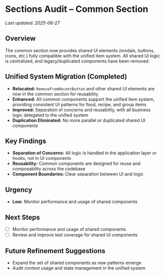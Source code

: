 # Sections Audit – Common Section

_Last updated: 2025-06-27_

## Overview
The common section now provides shared UI elements (modals, buttons, icons, etc.) fully compatible with the unified item system. All shared UI logic is centralized, and legacy/duplicated components have been removed.

## Unified System Migration (Completed)
- **Relocated:** `RemoveFromRecentButton` and other shared UI elements are now in the common section for reusability
- **Enhanced:** All common components support the unified item system, providing consistent UI patterns for food, recipe, and group items
- **Improved:** Separation of concerns and reusability, with all business logic delegated to the unified system
- **Duplication Eliminated:** No more parallel or duplicated shared UI components

## Key Findings
- **Separation of Concerns:** All logic is handled in the application layer or hooks, not in UI components
- **Reusability:** Common components are designed for reuse and composability across the codebase
- **Component Boundaries:** Clear separation between UI and logic

## Urgency
- **Low:** Monitor performance and usage of shared components

## Next Steps
- [ ] Monitor performance and usage of shared components
- [ ] Review and improve test coverage for shared UI components

## Future Refinement Suggestions
- Expand the set of shared components as new patterns emerge
- Audit context usage and state management in the unified system
